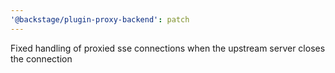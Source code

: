 ```yaml
---
'@backstage/plugin-proxy-backend': patch
---
```


Fixed handling of proxied sse connections when the upstream server closes the connection

